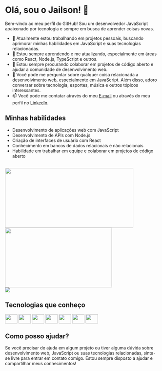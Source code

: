 # Olá, sou o Jailson! 👋

Bem-vindo ao meu perfil do GitHub! Sou um desenvolvedor JavaScript apaixonado por tecnologia e sempre em busca de aprender coisas novas.

* 🔭 Atualmente estou trabalhando em projetos pessoais, buscando aprimorar minhas habilidades em JavaScript e suas tecnologias relacionadas.
* 🌱 Estou sempre aprendendo e me atualizando, especialmente em áreas como React, Node.js, TypeScript e outros.
* 👯 Estou sempre procurando colaborar em projetos de código aberto e ajudar a comunidade de desenvolvimento web.
* 💬 Você pode me perguntar sobre qualquer coisa relacionada a desenvolvimento web, especialmente em JavaScript. Além disso, adoro conversar sobre tecnologia, esportes, música e outros tópicos interessantes.
* 📫 Você pode me contatar através do meu [E-mail](https://mail.google.com/mail/u/0/?authuser=jailsonh3@gmail.com)
 ou através do meu perfil no [LinkedIn](https://www.linkedin.com/in/jailsonh3).

## Minhas habilidades
* Desenvolvimento de aplicações web com JavaScript
* Desenvolvimento de APIs com Node.js
* Criação de interfaces de usuário com React
* Conhecimento em bancos de dados relacionais e não relacionais
* Habilidade em trabalhar em equipe e colaborar em projetos de código aberto
<br>

<div style="display: grid; grid-templete-colunm: repit(2, 1fr);">
  <img width="420px" height="195px" src="https://cheesits456-readme-stats.vercel.app/api?username=jailsonh3&count_private=true&show_icons=true&include_all_commits=true&theme=github_dark">
  <img width="350px" height="195px" src="https://cheesits456-readme-stats.vercel.app/api/top-langs?username=jailsonh3&layout=compact&hide=smarty&theme=github_dark">
</div>

<img src="https://github-profile-trophy.vercel.app/?username=jailsonh3&theme=nord&no-frame=true&margin-w=10&column=7" />

## Tecnologias que conheço

<div style="display: inline-block;">
  <img align="center" alt="" height="30" width="40" src='https://cdn.jsdelivr.net/gh/devicons/devicon/icons/nodejs/nodejs-original.svg'>
  <img align="center" alt="" height="30" width="40" src='https://cdn.jsdelivr.net/gh/devicons/devicon/icons/react/react-original.svg'>
  <img align="center" alt="" height="30" width="40" src='https://cdn.jsdelivr.net/gh/devicons/devicon/icons/nextjs/nextjs-original.svg'>
  <img align="center" alt="" height="30" width="40" src='https://cdn.jsdelivr.net/gh/devicons/devicon/icons/typescript/typescript-original.svg'>
  <img align="center" alt="" height="30" width="40" src='https://cdn.jsdelivr.net/gh/devicons/devicon/icons/javascript/javascript-original.svg'>
  <img align="center" alt="" height="30" width="40" src='https://cdn.jsdelivr.net/gh/devicons/devicon/icons/html5/html5-original.svg'>
  <img align="center" alt="" height="30" width="40" src='https://cdn.jsdelivr.net/gh/devicons/devicon/icons/css3/css3-original.svg'>
</div>

## Como posso ajudar?
Se você precisar de ajuda em algum projeto ou tiver alguma dúvida sobre desenvolvimento web, JavaScript ou suas tecnologias relacionadas, sinta-se livre para entrar em contato comigo. Estou sempre disposto a ajudar e compartilhar meus conhecimentos!




